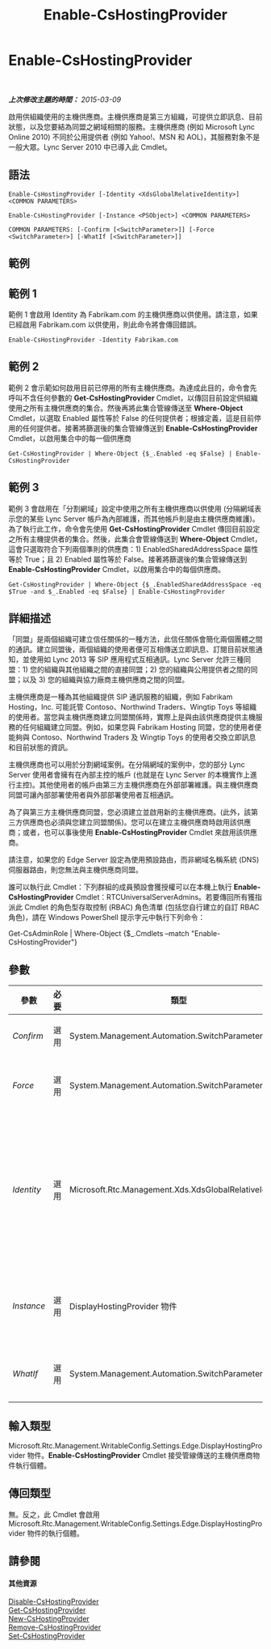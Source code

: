 ﻿---
title: Enable-CsHostingProvider
TOCTitle: Enable-CsHostingProvider
ms:assetid: 0ba76785-6c6d-4ee6-9418-5c77b2cbaedf
ms:mtpsurl: https://technet.microsoft.com/zh-tw/library/Gg398166(v=OCS.15)
ms:contentKeyID: 49290053
ms.date: 08/10/2015
mtps_version: v=OCS.15
ms.translationtype: HT
---

# Enable-CsHostingProvider

 

_**上次修改主題的時間：** 2015-03-09_

啟用供組織使用的主機供應商。主機供應商是第三方組織，可提供立即訊息、目前狀態，以及您要結為同盟之網域相關的服務。主機供應商 (例如 Microsoft Lync Online 2010) 不同於公用提供者 (例如 Yahoo\!、MSN 和 AOL)，其服務對象不是一般大眾。Lync Server 2010 中已導入此 Cmdlet。

## 語法

    Enable-CsHostingProvider [-Identity <XdsGlobalRelativeIdentity>] <COMMON PARAMETERS>

    Enable-CsHostingProvider [-Instance <PSObject>] <COMMON PARAMETERS>

    COMMON PARAMETERS: [-Confirm [<SwitchParameter>]] [-Force <SwitchParameter>] [-WhatIf [<SwitchParameter>]]

## 範例

## 範例 1

範例 1 會啟用 Identity 為 Fabrikam.com 的主機供應商以供使用。請注意，如果已經啟用 Fabrikam.com 以供使用，則此命令將會傳回錯誤。

    Enable-CsHostingProvider -Identity Fabrikam.com

## 範例 2

範例 2 會示範如何啟用目前已停用的所有主機供應商。為達成此目的，命令會先呼叫不含任何參數的 **Get-CsHostingProvider** Cmdlet，以傳回目前設定供組織使用之所有主機供應商的集合。然後再將此集合管線傳送至 **Where-Object** Cmdlet，以選取 Enabled 屬性等於 False 的任何提供者；根據定義，這是目前停用的任何提供者。接著將篩選後的集合管線傳送到 **Enable-CsHostingProvider** Cmdlet，以啟用集合中的每一個供應商

    Get-CsHostingProvider | Where-Object {$_.Enabled -eq $False} | Enable-CsHostingProvider

## 範例 3

範例 3 會啟用在「分割網域」設定中使用之所有主機供應商以供使用 (分隔網域表示您的某些 Lync Server 帳戶為內部維護，而其他帳戶則是由主機供應商維護)。為了執行此工作，命令會先使用 **Get-CsHostingProvider** Cmdlet 傳回目前設定之所有主機提供者的集合。然後，此集合會管線傳送到 **Where-Object** Cmdlet，這會只選取符合下列兩個準則的供應商：1) EnabledSharedAddressSpace 屬性等於 True；且 2) Enabled 屬性等於 False。接著將篩選後的集合管線傳送到 **Enable-CsHostingProvider** Cmdlet，以啟用集合中的每個供應商。

    Get-CsHostingProvider | Where-Object {$_.EnabledSharedAddressSpace -eq $True -and $_.Enabled -eq $False} | Enable-CsHostingProvider

## 詳細描述

「同盟」是兩個組織可建立信任關係的一種方法，此信任關係會簡化兩個團體之間的通訊。建立同盟後，兩個組織的使用者便可互相傳送立即訊息、訂閱目前狀態通知，並使用如 Lync 2013 等 SIP 應用程式互相通訊。Lync Server 允許三種同盟：1) 您的組織與其他組織之間的直接同盟；2) 您的組織與公用提供者之間的同盟；以及 3) 您的組織與協力廠商主機供應商之間的同盟。

主機供應商是一種為其他組織提供 SIP 通訊服務的組織，例如 Fabrikam Hosting，Inc. 可能託管 Contoso、Northwind Traders、Wingtip Toys 等組織的使用者。當您與主機供應商建立同盟關係時，實際上是與由該供應商提供主機服務的任何組織建立同盟。例如，如果您與 Fabrikam Hosting 同盟，您的使用者便能夠與 Contoso、Northwind Traders 及 Wingtip Toys 的使用者交換立即訊息和目前狀態的資訊。

主機供應商也可以用於分割網域案例。在分隔網域的案例中，您的部分 Lync Server 使用者會擁有在內部主控的帳戶 (也就是在 Lync Server 的本機實作上進行主控)。其他使用者的帳戶由第三方主機供應商在外部部署維護。與主機供應商同盟可讓內部部署使用者與外部部署使用者互相通訊。

為了與第三方主機供應商同盟，您必須建立並啟用新的主機供應商。(此外，該第三方供應商也必須與您建立同盟關係)。您可以在建立主機供應商時啟用該供應商；或者，也可以事後使用 **Enable-CsHostingProvider** Cmdlet 來啟用該供應商。

請注意，如果您的 Edge Server 設定為使用預設路由，而非網域名稱系統 (DNS) 伺服器路由，則您無法與主機供應商同盟。

誰可以執行此 Cmdlet：下列群組的成員預設會獲授權可以在本機上執行 **Enable-CsHostingProvider** Cmdlet：RTCUniversalServerAdmins。若要傳回所有獲指派此 Cmdlet 的角色型存取控制 (RBAC) 角色清單 (包括您自行建立的自訂 RBAC 角色)，請在 Windows PowerShell 提示字元中執行下列命令：

Get-CsAdminRole | Where-Object {$\_.Cmdlets –match "Enable-CsHostingProvider"}

## 參數


<table>
<colgroup>
<col style="width: 25%" />
<col style="width: 25%" />
<col style="width: 25%" />
<col style="width: 25%" />
</colgroup>
<thead>
<tr class="header">
<th>參數</th>
<th>必要</th>
<th>類型</th>
<th>說明</th>
</tr>
</thead>
<tbody>
<tr class="odd">
<td><p><em>Confirm</em></p></td>
<td><p>選用</p></td>
<td><p>System.Management.Automation.SwitchParameter</p></td>
<td><p>在執行命令前先提示確認。</p></td>
</tr>
<tr class="even">
<td><p><em>Force</em></p></td>
<td><p>選用</p></td>
<td><p>System.Management.Automation.SwitchParameter</p></td>
<td><p>隱藏執行命令時可能發生的非嚴重錯誤訊息。</p></td>
</tr>
<tr class="odd">
<td><p><em>Identity</em></p></td>
<td><p>選用</p></td>
<td><p>Microsoft.Rtc.Management.Xds.XdsGlobalRelativeIdentity</p></td>
<td><p>要啟用之主機供應商的唯一識別碼。Identity 可能是主機供應商的完整網域名稱 (FQDN) (例如，fabrikam.com)，也可能是提供服務之公司的名稱 (Fabrikam，Inc.)。</p></td>
</tr>
<tr class="even">
<td><p><em>Instance</em></p></td>
<td><p>選用</p></td>
<td><p>DisplayHostingProvider 物件</p></td>
<td><p>允許您將物件參考傳遞給 Cmdlet，而非設定個別的參數值。</p></td>
</tr>
<tr class="odd">
<td><p><em>WhatIf</em></p></td>
<td><p>選用</p></td>
<td><p>System.Management.Automation.SwitchParameter</p></td>
<td><p>說明執行命令時若不實際執行命令的後果。</p></td>
</tr>
</tbody>
</table>


## 輸入類型

Microsoft.Rtc.Management.WritableConfig.Settings.Edge.DisplayHostingProvider 物件。**Enable-CsHostingProvider** Cmdlet 接受管線傳送的主機供應商物件執行個體。

## 傳回類型

無。反之，此 Cmdlet 會啟用 Microsoft.Rtc.Management.WritableConfig.Settings.Edge.DisplayHostingProvider 物件的執行個體。

## 請參閱

#### 其他資源

[Disable-CsHostingProvider](disable-cshostingprovider.md)  
[Get-CsHostingProvider](get-cshostingprovider.md)  
[New-CsHostingProvider](new-cshostingprovider.md)  
[Remove-CsHostingProvider](remove-cshostingprovider.md)  
[Set-CsHostingProvider](set-cshostingprovider.md)


